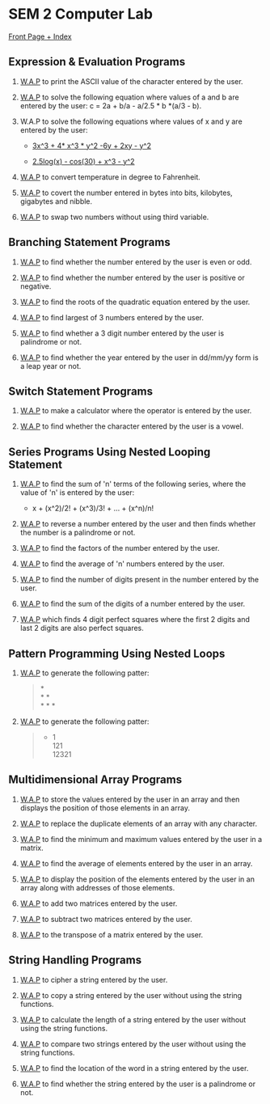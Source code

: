 # SEM 2 Computer Lab

[Front Page + Index](ITP.docx)

## Expression & Evaluation Programs

1. [W.A.P](char2int.c) to print the ASCII value of the character entered by the user.

2. [W.A.P](eqnsolv.c) to solve the following equation where values of a and b are entered by the user:
	c = 2a + b/a - a/2.5 * b *(a/3 - b).

3. W.A.P to solve the following equations where values of x and y are entered by the user:
	* [3x^3 + 4* x^3 * y^2 -6y + 2xy - y^2](eqnsolv2.c)
			
	* [2.5log(x) - cos(30) + x^3 - y^2](eqnsolv3.c)
			
4. [W.A.P](ctof.c) to convert temperature in degree to Fahrenheit.

5. [W.A.P](bytes.c) to covert the number entered in bytes into bits, kilobytes, gigabytes and nibble.

6. [W.A.P](numswap.c) to swap two numbers without using third variable.			

## Branching Statement Programs

1. [W.A.P](evenodd.c) to find whether the number entered by the user is even or odd.

2. [W.A.P](posorneg.c) to find whether the number entered by the user is positive or negative.

3. [W.A.P](quad.c) to find the roots of the quadratic equation entered by the user.

4. [W.A.P](larof3.c) to find largest of 3 numbers entered by the user.

5. [W.A.P](palin.c) to find whether a 3 digit number entered by the user is palindrome or not.

6. [W.A.P](leapyear.c) to find whether the year entered by the user in dd/mm/yy form is a leap year or not.

## Switch Statement Programs

1. [W.A.P](calculator.c) to make a calculator where the operator is entered by the user.

2. [W.A.P](vowel.c) to find whether the character entered by the user is a vowel.

## Series Programs Using Nested Looping Statement

1. [W.A.P](series.c) to find the sum of 'n' terms of the following series, where the value of 'n' is entered by the user:
	* x + (x^2)/2! + (x^3)/3! + ... + (x^n)/n!
	
2. 	[W.A.P](numrevpal.c) to reverse a number entered by the user and then finds whether the number is a palindrome or not.

3. [W.A.P](factors.c) to find the factors of the number entered by the user.

4. [W.A.P](average.c) to find the average of 'n' numbers entered by the user.

5. [W.A.P](numlen.c) to find the number of digits present in the number entered by the user.

6. [W.A.P](numsum.c) to find the sum of the digits of a number entered by the user.

7. [W.A.P](squsqu.c) which finds 4 digit perfect squares where the first 2 digits and last 2 digits are also perfect squares.

## Pattern Programming Using Nested Loops

1. [W.A.P](ptrn1.c) to generate the following patter:
	> \*  
	> \* \*  
	> \* \* \*

2. [W.A.P](ptrn2.c) to generate the following patter:
	>+ 1  
	> 121  
	>12321

## Multidimensional Array Programs

1. [W.A.P](arr.c) to store the values entered by the user in an array and then displays the position of those elements in an array.

2. [W.A.P](arrdup.c) to replace the duplicate elements of an array with any character.

3. [W.A.P](matrix.c) to find the minimum and maximum values entered by the user in a matrix.

4. [W.A.P](arravg.c) to find the average of elements entered by the user in an array.

5. [W.A.P](arrpos.c) to display the position of the elements entered by the user in an array along with addresses of those elements.

6. [W.A.P](matsum.c) to add two matrices entered by the user.	

7. [W.A.P](matdiff.c) to subtract two matrices entered by the user.

8. [W.A.P](transpose.c) to the transpose of a matrix entered by the user.	

## String Handling Programs

1. [W.A.P](cipher.c) to cipher a string entered by the user.

2. [W.A.P](strcpy.c) to copy a string entered by the user without using the string functions.

3. [W.A.P](strlen.c) to calculate the length of a string entered by the user without using the string functions.

4. [W.A.P](strcmp.c) to compare two strings entered by the user without using the string functions.

5. [W.A.P](strfind.c) to find the location of the word in a string entered by the user.

6. [W.A.P](strpal.c) to find whether the string entered by the user is a palindrome or not.
